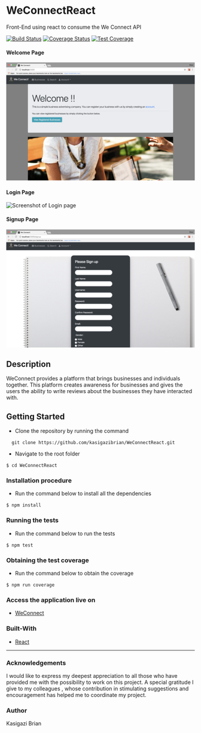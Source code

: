 # WeConnectReact
Front-End using react to consume the We Connect API 

[![Build Status](https://travis-ci.org/kasigazibrian/WeConnectReact.svg?branch=ch-add-coveralls-157835150)](https://travis-ci.org/kasigazibrian/WeConnectReact)
[![Coverage Status](https://coveralls.io/repos/github/kasigazibrian/WeConnectReact/badge.svg?branch=ch-add-coveralls-157835150)](https://coveralls.io/github/kasigazibrian/WeConnectReact?branch=ch-add-coveralls-157835150)
[![Test Coverage](https://api.codeclimate.com/v1/badges/fb62b21b8c0fa74c7665/test_coverage)](https://codeclimate.com/github/kasigazibrian/WeConnectReact/test_coverage)

#### Welcome Page
![Screenshot of Welcome page](/screenshots/welcome.png?raw=true "Welcome Page") 

#### Login Page
![Screenshot of Login page](/screenshots/login.png?raw=true "Login Page") 

#### Signup Page
![Screenshot of SignUp page](/screenshots/signup.png?raw=true "Signup Page") 

## Description
WeConnect provides a platform that brings businesses and individuals together. This platform creates awareness for businesses and gives the users the ability to write reviews about the businesses they have interacted with.

## Getting Started
* Clone the repository by running the command
```
  git clone https://github.com/kasigazibrian/WeConnectReact.git
```
* Navigate to the root folder
```
$ cd WeConnectReact
```
### Installation procedure
* Run the command below to install all the dependencies
```
$ npm install
```
### Running the tests
* Run the command below to run the tests
```
$ npm test
```
### Obtaining the test coverage
* Run the command below to obtain the coverage
```
$ npm run coverage
```
### Access the application live on

* [WeConnect](https://we-connect-react-brian.herokuapp.com)

### Built-With
* [React](https://github.com/facebook/create-react-app)

---
### Acknowledgements
I would like to express my deepest appreciation to all those who have provided me with the possibility to work on this 
project.  A special gratitude I give to my colleagues , whose contribution in stimulating
suggestions and encouragement has  helped me to coordinate my project.

### Author
Kasigazi Brian 